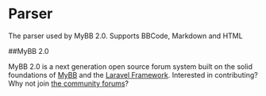 # Parser
The parser used by MyBB 2.0. Supports BBCode, Markdown and HTML

##MyBB 2.0

MyBB 2.0 is a next generation open source forum system built on the solid foundations of [MyBB](http://mybb.com) and the [Laravel Framework](http://laravel.com). Interested in contributing? Why not join [the community forums](http://community.mybb.com)?
